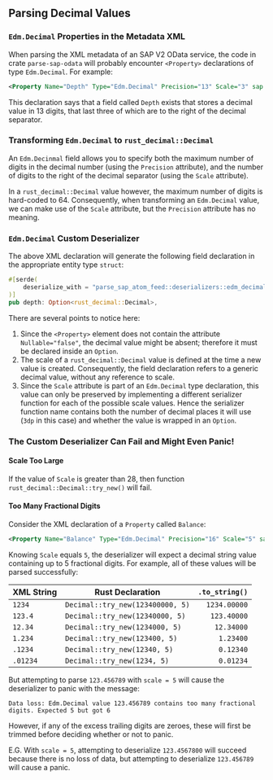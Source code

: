## Parsing Decimal Values


### `Edm.Decimal` Properties in the Metadata XML

When parsing the XML metadata of an SAP V2 OData service, the code in crate `parse-sap-odata` will probably encounter `<Property>` declarations of type `Edm.Decimal`.
For example:

```xml
<Property Name="Depth" Type="Edm.Decimal" Precision="13" Scale="3" sap:unicode="false" sap:unit="DimUnit" sap:label="Dimensions"/>
```

This declaration says that a field called `Depth` exists that stores a decimal value in 13 digits, that last three of which are to the right of the decimal separator.

### Transforming `Edm.Decimal` to `rust_decimal::Decimal`

An `Edm.Decinmal` field allows you to specify both the maximum number of digits in the decimal number (using the `Precision` attribute), and the number of digits to the right of the decimal separator (using the `Scale` attribute).

In a `rust_decimal::Decimal` value however, the maximum number of digits is hard-coded to 64.  Consequently, when transforming an `Edm.Decimal` value, we can make use of the `Scale` attribute, but the `Precision` attribute has no meaning.

### `Edm.Decimal` Custom Deserializer

The above XML declaration will generate the following field declaration in the appropriate entity type `struct`:

```rust
#[serde(
    deserialize_with = "parse_sap_atom_feed::deserializers::edm_decimal::to_rust_decimal_3dp_opt"
)]
pub depth: Option<rust_decimal::Decimal>,
```

There are several points to notice here:

1. Since the `<Property>` element does not contain the attribute `Nullable="false"`, the decimal value might be absent; therefore it must be declared inside an `Option`.
1. The scale of a `rust_decimal::Decimal` value is defined at the time a new value is created.
    Consequently, the field declaration refers to a generic decimal value, without any reference to scale.
1. Since the `Scale` attribute is part of an `Edm.Decimal` type declaration, this value can only be preserved by implementing a different serializer function for each of the possible scale values.
    Hence the serializer function name contains both the number of decimal places it will use (`3dp` in this case) and whether the value is wrapped in an `Option`.

### The Custom Deserializer Can Fail and Might Even Panic!

#### Scale Too Large

If the value of `Scale` is greater than 28, then function `rust_decimal::Decimal::try_new()` will fail.

#### Too Many Fractional Digits

Consider the XML declaration of a `Property` called `Balance`:

```xml
<Property Name="Balance" Type="Edm.Decimal" Precision="16" Scale="5" sap:unicode="false" sap:unit="CurrencyCode" sap:label="Account Balance"/>
```

Knowing `Scale` equals `5`, the deserializer will expect a decimal string value containing up to 5 fractional digits.
For example, all of these values will be parsed successfully:

| XML String | Rust Declaration | `.to_string()`
|---|---|--:
| `1234` | `Decimal::try_new(123400000, 5)` | `1234.00000`
| `123.4` | `Decimal::try_new(12340000, 5)` | `123.40000`
| `12.34` | `Decimal::try_new(1234000, 5)` | `12.34000`
| `1.234` | `Decimal::try_new(123400, 5)` | `1.23400`
| `.1234` | `Decimal::try_new(12340, 5)` | `0.12340`
| `.01234` | `Decimal::try_new(1234, 5)` | `0.01234`

But attempting to parse `123.456789` with `scale = 5` will cause the deserializer to panic with the message:

`Data loss: Edm.Decimal value 123.456789 contains too many fractional digits. Expected 5 but got 6`

However, if any of the excess trailing digits are zeroes, these will first be trimmed before deciding whether or not to panic.

E.G. With `scale = 5`, attempting to deserialize `123.4567800` will succeed because there is no loss of data, but attempting to deserialize `123.456789` will cause a panic.
